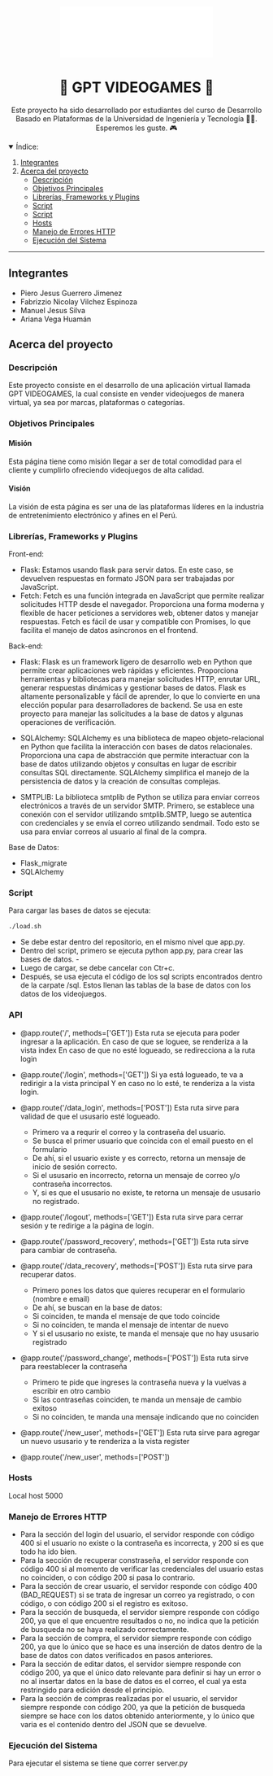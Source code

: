<a name="readme-top"></a>

<div align="center">
  <a href="https://github.com/CS1103/proyecto-final-2023_0-proyecto-final-2023_0-grupo-5">
    <img src="static/logo/logo_2.png" alt="hex board" width="300" height="100">
  </a>
  <h1>👾 GPT VIDEOGAMES 👾</h1>
  
  <p>
  Este proyecto ha sido desarrollado por estudiantes del curso de Desarrollo Basado en Plataformas
de la Universidad de Ingeniería y Tecnología 💙🤍. Esperemos les guste. 🎮
    
  </p>
</div>

<details open>
  <summary>Índice:</summary>
  <ol>
    <li><a href="#integrantes">
      Integrantes
    </a></li>
    <li><a href="#acerca-del-proyecto">
      Acerca del proyecto
      <ul>
        <li><a href="#descripción">Descripción</a></li>
        <li><a href="#objetivos-principales">Objetivos Principales</a></li>
        <li><a href="#librerías-framworks-y-plugins">Librerías, Frameworks y Plugins</a></li>
        <li><a href="#script">Script</a></li>
        <li><a href="#api">Script</a></li>
        <li><a href="#hosts">Hosts</a></li>
        <li><a href="#manejo-de-errores-http">Manejo de Errores HTTP</a></li>
        <li><a href="#ejecución-del-sistema">Ejecución del Sistema</a></li>
      </ul>
    </a></li>
  </ol>
</details>

---

## Integrantes

- Piero Jesus Guerrero Jimenez				
- Fabrizzio Nicolay Vilchez Espinoza				
- Manuel Jesus Silva 				
- Ariana Vega Huamán				 

## Acerca del proyecto

### Descripción

Este proyecto consiste en el desarrollo de una aplicación virtual llamada GPT VIDEOGAMES,
la cual consiste en vender videojuegos de manera virtual, ya sea por marcas, plataformas o categorías.

### Objetivos Principales

#### Misión

Esta página tiene como misión llegar a ser de total comodidad para el cliente y cumplirlo ofreciendo videojuegos de alta calidad.

#### Visión

La visión de esta página es ser una de las plataformas líderes en la industria de entretenimiento electrónico y afines en el Perú.

### Librerías, Frameworks y Plugins

Front-end:
- Flask: Estamos usando flask para servir datos. En este caso, se devuelven respuestas en formato JSON para ser trabajadas por JavaScript.
- Fetch: Fetch es una función integrada en JavaScript que permite realizar solicitudes HTTP desde el navegador. Proporciona una forma moderna y flexible de hacer peticiones a servidores web, obtener datos y manejar respuestas. Fetch es fácil de usar y compatible con Promises, lo que facilita el manejo de datos asíncronos en el frontend.

Back-end:
- Flask: Flask es un framework ligero de desarrollo web en Python que permite crear aplicaciones web rápidas y eficientes. Proporciona herramientas y bibliotecas para manejar solicitudes HTTP, enrutar URL, generar respuestas dinámicas y gestionar bases de datos. Flask es altamente personalizable y fácil de aprender, lo que lo convierte en una elección popular para desarrolladores de backend. Se usa en este proyecto para manejar las solicitudes a la base de datos y algunas operaciones de verificación.

- SQLAlchemy: SQLAlchemy es una biblioteca de mapeo objeto-relacional en Python que facilita la interacción con bases de datos relacionales. Proporciona una capa de abstracción que permite interactuar con la base de datos utilizando objetos y consultas en lugar de escribir consultas SQL directamente. SQLAlchemy simplifica el manejo de la persistencia de datos y la creación de consultas complejas.
- SMTPLIB: La biblioteca smtplib de Python se utiliza para enviar correos electrónicos a través de un servidor SMTP. Primero, se establece una conexión con el servidor utilizando smtplib.SMTP, luego se autentica con credenciales y se envía el correo utilizando sendmail. Todo esto se usa para enviar correos al usuario al final de la compra.

Base de Datos:
- Flask_migrate
- SQLAlchemy

### Script

Para cargar las bases de datos se ejecuta:
```sh
./load.sh
```
- Se debe estar dentro del repositorio, en el mismo nivel que app.py.
- Dentro del script, primero se ejecuta python app.py, para crear las bases de datos. -
- Luego de cargar, se debe cancelar con Ctr+c.
- Después, se usa ejecuta el código de los sql scripts encontrados dentro de la carpate /sql. Estos llenan las tablas de la base de datos con los datos de los videojuegos.

### API

- @app.route('/', methods=['GET'])
  Esta ruta se ejecuta para poder ingresar a la aplicación.
  En caso de que se loguee, se renderiza a la vista index
  En caso de que no esté logueado, se redirecciona a la ruta login

- @app.route('/login', methods=['GET'])
  Si ya está logueado, te va a redirigir a la vista principal
  Y en caso no lo esté, te renderiza a la vista login.

- @app.route('/data_login', methods=['POST'])
  Esta ruta sirve para validad de que el ususario esté logueado.
  - Primero va a requrir el correo y la contraseña del usuario. 
  - Se busca el primer usuario que coincida con el email puesto en el formulario
  - De ahí, si el usuario existe y es correcto, retorna un mensaje de inicio de sesión correcto.
  - Si el ususario en incorrecto, retorna un mensaje de correo y/o contraseña incorrectos.
  - Y, si es que el ususario no existe, te retorna un mensaje de ususario no registrado.

- @app.route('/logout', methods=['GET'])
  Esta ruta sirve para cerrar sesión y te redirige a la página de login.
  
- @app.route('/password_recovery', methods=['GET'])
  Esta ruta sirve para cambiar de contraseña.
  
- @app.route('/data_recovery', methods=['POST'])
  Esta ruta sirve para recuperar datos.
  - Primero pones los datos que quieres recuperar en el formulario (nombre e email)
  - De ahí, se buscan en la base de datos:
   - Si coinciden, te manda el mensaje de que todo coincide
   - Si no coinciden, te manda el mensaje de intentar de nuevo
   - Y si el ususario no existe, te manda el mensaje que no hay ususario registrado

- @app.route('/password_change', methods=['POST'])
  Esta ruta sirve para reestablecer la contraseña
  - Primero te pide que ingreses la contraseña nueva y la vuelvas a escribir en otro cambio
   - Si las contraseñas coinciden, te manda un mensaje de cambio exitoso
   - Si no coinciden, te manda una mensaje indicando que no coinciden

- @app.route('/new_user', methods=['GET'])
  Esta ruta sirve para agregar un nuevo ususario y te renderiza a la vista register

- @app.route('/new_user', methods=['POST'])







### Hosts

Local host 5000

### Manejo de Errores HTTP

- Para la sección del login del usuario, el servidor responde con código 400 si el usuario no existe o la contraseña es incorrecta, y 200 si es que todo ha ido bien.
- Para la sección de recuperar constraseña, el servidor responde con código 400 si al momento de verificar las credenciales del usuario estas no coinciden, o con código 200 si pasa lo contrario.
- Para la sección de crear usuario, el servidor responde con código 400 (BAD_REQUEST) si se trata de ingresar un correo ya registrado, o con código, o con código 200 si el registro es exitoso.
- Para la sección de busqueda, el servidor siempre responde con código 200, ya que el que encuentre resultados o no, no indica que la petición de busqueda no se haya realizado correctamente.
- Para la sección de compra, el servidor siempre responde con código 200, ya que lo único que se hace es una inserción de datos dentro de la base de datos con datos verificados en pasos anteriores.
- Para la sección de editar datos, el servidor siempre responde con código 200, ya que el único dato relevante para definir si hay un error o no al insertar datos en la base de datos es el correo, el cual ya esta restringido para edición desde el principio.
- Para la sección de compras realizadas por el usuario, el servidor siempre responde con código 200, ya que la petición de busqueda siempre se hace con los datos obtenido anteriormente, y lo único que varia es el contenido dentro del JSON que se devuelve.

### Ejecución del Sistema

Para ejecutar el sistema se tiene que correr server.py
